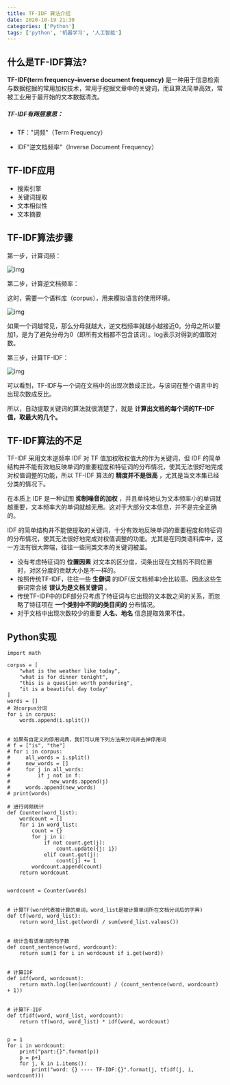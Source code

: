 ```yaml
---
title: TF-IDF 算法介绍
date: 2020-10-19 21:30
categories: ['Python']
tags: ['python', '机器学习', '人工智能']
---
```

##  什么是TF-IDF算法?

**TF-IDF(term frequency–inverse document frequency)**
是一种用于信息检索与数据挖掘的常用加权技术，常用于挖掘文章中的关键词，而且算法简单高效，常被工业用于最开始的文本数据清洗。

#####  TF-IDF有两层意思：

  * TF："词频"（Term Frequency） 

  * IDF"逆文档频率"（Inverse Document Frequency） 

##  TF-IDF应用

  * 搜索引擎 
  * 关键词提取 
  * 文本相似性 
  * 文本摘要 

##  TF-IDF算法步骤

第一步，计算词频：

![img](https://pic2.zhimg.com/80/v2-393435b342546a2f1736d1d755adb1cd_720w.jpg)

第二步，计算逆文档频率：

这时，需要一个语料库（corpus），用来模拟语言的使用环境。

![img](https://pic2.zhimg.com/80/v2-1d5c436e04f497544d72fec6909a3fad_720w.jpg)

如果一个词越常见，那么分母就越大，逆文档频率就越小越接近0。分母之所以要加1，是为了避免分母为0（即所有文档都不包含该词）。log表示对得到的值取对数。

第三步，计算TF-IDF：

![img](https://pic3.zhimg.com/80/v2-5560a4b2efa3330021b8b2ef13a471fe_720w.jpg)

可以看到，TF-IDF与一个词在文档中的出现次数成正比，与该词在整个语言中的出现次数成反比。

所以，自动提取关键词的算法就很清楚了，就是 **计算出文档的每个词的TF-IDF值，取最大的几个。**

##  TF-IDF算法的不足

TF-IDF 采用文本逆频率 IDF 对 TF 值加权取权值大的作为关键词，但 IDF
的简单结构并不能有效地反映单词的重要程度和特征词的分布情况，使其无法很好地完成对权值调整的功能，所以 TF-IDF 算法的 **精度并不是很高**
，尤其是当文本集已经分类的情况下。

在本质上 IDF 是一种试图 **抑制噪音的加权**
，并且单纯地认为文本频率小的单词就越重要，文本频率大的单词就越无用。这对于大部分文本信息，并不是完全正确的。

IDF
的简单结构并不能使提取的关键词，十分有效地反映单词的重要程度和特征词的分布情况，使其无法很好地完成对权值调整的功能。尤其是在同类语料库中，这一方法有很大弊端，往往一些同类文本的关键词被盖。

  * 没有考虑特征词的 **位置因素** 对文本的区分度，词条出现在文档的不同位置时，对区分度的贡献大小是不一样的。 
  * 按照传统TF-IDF，往往一些 **生僻词** 的IDF(反文档频率)会比较高、因此这些生僻词常会被 **误认为是文档关键词** 。 
  * 传统TF-IDF中的IDF部分只考虑了特征词与它出现的文本数之间的关系，而忽略了特征项在 **一个类别中不同的类目间的** 分布情况。 
  * 对于文档中出现次数较少的重要 **人名、地名** 信息提取效果不佳。 

##  Python实现

    
    
    import math
     
    corpus = [
        "what is the weather like today",
        "what is for dinner tonight",
        "this is a question worth pondering",
        "it is a beautiful day today"
    ]
    words = []
    # 对corpus分词
    for i in corpus:
        words.append(i.split())
     
     
    # 如果有自定义的停用词典，我们可以用下列方法来分词并去掉停用词
    # f = ["is", "the"]
    # for i in corpus:
    #     all_words = i.split()
    #     new_words = []
    #     for j in all_words:
    #         if j not in f:
    #             new_words.append(j)
    #     words.append(new_words)
    # print(words)
     
    # 进行词频统计
    def Counter(word_list):
        wordcount = []
        for i in word_list:
            count = {}
            for j in i:
                if not count.get(j):
                    count.update({j: 1})
                elif count.get(j):
                    count[j] += 1
            wordcount.append(count)
        return wordcount
     
     
    wordcount = Counter(words)
     
     
    # 计算TF(word代表被计算的单词，word_list是被计算单词所在文档分词后的字典)
    def tf(word, word_list):
        return word_list.get(word) / sum(word_list.values())
     
     
    # 统计含有该单词的句子数
    def count_sentence(word, wordcount):
        return sum(1 for i in wordcount if i.get(word))
     
     
    # 计算IDF
    def idf(word, wordcount):
        return math.log(len(wordcount) / (count_sentence(word, wordcount) + 1))
     
     
    # 计算TF-IDF
    def tfidf(word, word_list, wordcount):
        return tf(word, word_list) * idf(word, wordcount)
     
     
    p = 1
    for i in wordcount:
        print("part:{}".format(p))
        p = p+1
        for j, k in i.items():
            print("word: {} ---- TF-IDF:{}".format(j, tfidf(j, i, wordcount)))
    

